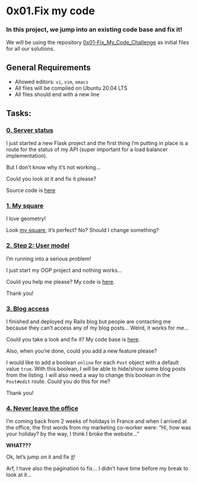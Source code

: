 # 0x01.Fix my code
### In this project, we jump into an existing code base and fix it!
We will be using the repository [0x01-Fix_My_Code_Challenge](https://github.com/alx-tools/0x01-Fix_My_Code_Challenge) as initial files for all our solutions.

## General Requirements
* Allowed editors: `vi`, `vim`, `emacs`
* All files will be compiled on Ubuntu 20.04 LTS
* All files should end with a new line

## Tasks:
### [0. Server status](./status_server/)
I just started a new Flask project and the first thing I’m putting in place is a route for the status of my API (super important for a load balancer implementation).

But I don’t know why it’s not working…

Could you look at it and fix it please?

Source code is [here](./https://github.com/alx-tools/0x01-Fix_My_Code_Challenge/tree/master/status_server/)
### [1. My square](./square.py)
I love geometry!

Look [my square](./https://github.com/alx-tools/0x01-Fix_My_Code_Challenge/blob/master/square.py), it’s perfect? No? Should I change something?
### [2. Step 2: User model](./user.py)
I’m running into a serious problem!

I just start my OOP project and nothing works…

Could you help me please? My code is [here](./https://github.com/alx-tools/0x01-Fix_My_Code_Challenge/blob/master/user.py).

Thank you!
### [3. Blog access](./blog)
I finished and deployed my Rails blog but people are contacting me because they can’t access any of my blog posts… Weird, it works for me…

Could you take a look and fix it? My code base is [here](./https://github.com/alx-tools/0x01-Fix_My_Code_Challenge/tree/master/blog).

Also, when you’re done, could you add a new feature please?

I would like to add a boolean `online` for each `Post` object with a default value `true`. With this boolean, I will be able to hide/show some blog posts from the listing. I will also need a way to change this boolean in the `Post#edit` route. Could you do this for me?

Thank you!
### [4. Never leave the office](./react-blog)
I’m coming back from 2 weeks of holidays in France and when I arrived at the office, the first words from my marketing co-worker were: “Hi, how was your holiday? by the way, I think I broke the website…”

**WHAT???**

Ok, let’s jump on it and fix [it](./https://github.com/alx-tools/0x01-Fix_My_Code_Challenge/tree/master/react-blog)!

Arf, I have also the pagination to fix… I didn’t have time before my break to look at it…
